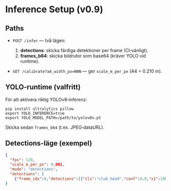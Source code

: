 # Inference Setup (v0.9)

## Paths
- `POST /infer` — två lägen:
  1) **detections**: skicka färdiga detektioner per frame (CI‑vänligt).  
  2) **frames_b64**: skicka bildrutor som base64 (kräver YOLO vid runtime).

- `GET /calibrate?a4_width_px=NNN` — ger `scale_m_per_px` (A4 = 0.210 m).

## YOLO‑runtime (valfritt)
För att aktivera riktig YOLOv8‑inferenz:
```
pip install ultralytics pillow
export YOLO_INFERENCE=true
export YOLO_MODEL_PATH=/path/to/yolov8n.pt
```
Skicka sedan `frames_b64` (t.ex. JPEG‑dataURL).

## Detections‑läge (exempel)
```json
{
  "fps": 120,
  "scale_m_per_px": 0.002,
  "mode": "detections",
  "detections": [
    {"frame_idx":0,"detections":[{"cls":"club_head","conf":0.9,"x1":100,"y1":500,"x2":120,"y2":520},{"cls":"ball","conf":0.95,"x1":300,"y1":520,"x2":310,"y2":530}]}]
}
```
